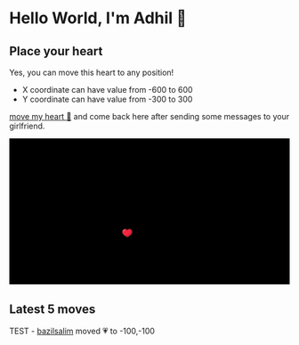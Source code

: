 # Hello World, I'm Adhil 🤍

## Place your heart
Yes, you can move this heart to any position!
- X coordinate can have value from -600 to 600
- Y coordinate can have value from -300 to 300

[move my heart 🤍](https://github.com/adhilsalim/adhilsalim/issues/new?title=00,200&body=Try+Changing+the+values+and+submit+the+issue.+Give+it+some+time+to+reflect.) and come back here after sending some messages to your girlfriend.

![GitHub Banner Image](github_banner_heart.png)

## Latest 5 moves
TEST - [bazilsalim](https://github.com/bazilsalim) moved 💗 to -100,-100
